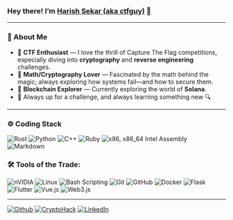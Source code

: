 ### Hey there! I’m [Harish Sekar (aka ctfguy)](https://www.linkedin.com/in/harish-sekar-460625266/) 👋

---

### 🧠 About Me

* 🎯 **CTF Enthusiast** — I love the thrill of Capture The Flag competitions, especially diving into **cryptography** and **reverse engineering** challenges.
* 🔐 **Math/Cryptography Lover** —  Fascinated by the math behind the magic; always exploring how systems fail—and how to secure them.
* 🔗 **Blockchain Explorer** — Currently exploring the world of **Solana**.
* 🚀 Always up for a challenge, and always learning something new 🔍
---
### ⚙️ Coding Stack 
![Rust](https://img.shields.io/badge/rust-%23000000.svg?style=flat&logo=rust&logoColor=white) 
![Python](https://img.shields.io/badge/python-3670A0?style=flat&logo=python&logoColor=ffdd54) 
![C++](https://img.shields.io/badge/c++-%2300599C.svg?style=flat&logo=c%2B%2B&logoColor=white) 
![Ruby](https://img.shields.io/badge/ruby-%23CC342D.svg?style=flat&logo=ruby&logoColor=white) 
![x86, x86_64 Intel Assembly](https://img.shields.io/badge/-Intel_Assembly-000000?style=flat&logo=intel)
![Markdown](https://img.shields.io/badge/markdown-%23000000.svg?style=flat&logo=markdown&logoColor=white) 

### 🛠️ Tools of the Trade: 

![nVIDIA](https://img.shields.io/badge/cuda-000000.svg?style=flat&logo=nVIDIA&logoColor=green) 
![Linux](https://img.shields.io/badge/-Linux-222222?style=flat&logo=linux&logoColor=FCC624)
![Bash Scripting](https://img.shields.io/badge/-Bash_Scripting-000000?style=flat&logo=gnubash)
![Git](https://img.shields.io/badge/-Git-222222?style=flat&logo=git&logoColor=F05032)
![GitHub](https://img.shields.io/badge/-GitHub-222222?style=flat&logo=github&logoColor=181717)
![Docker](https://img.shields.io/badge/-Docker-black?style=flat-square&logo=docker)
![Flask](https://img.shields.io/badge/flask-%23000.svg?style=flat&logo=flask&logoColor=white) 
![Flutter](https://img.shields.io/badge/Flutter-%2302569B.svg?style=flat&logo=Flutter&logoColor=white) 
![Vue.js](https://img.shields.io/badge/vue.js-%2335495e.svg?style=flat&logo=vuedotjs&logoColor=%234FC08D) 
![Web3.js](https://img.shields.io/badge/web3.js-F16822?style=flat&logo=web3.js&logoColor=white) 

---

[![Github](https://custom-icon-badges.herokuapp.com/badge/Github-grey?style=for-the-badge&logo=Github&logoColor=white)](https://github.com/ctfguy)
[![CryptoHack](https://custom-icon-badges.herokuapp.com/badge/CryptoHack-fdb813?style=for-the-badge&logo=brain-min)](https://cryptohack.org/user/ctfguy/)
[![LinkedIn](https://custom-icon-badges.herokuapp.com/badge/LinkedIn-blue?style=for-the-badge&logo=LinkedIn&logoColor=white)](https://www.linkedin.com/in/harish-sekar-460625266/)
